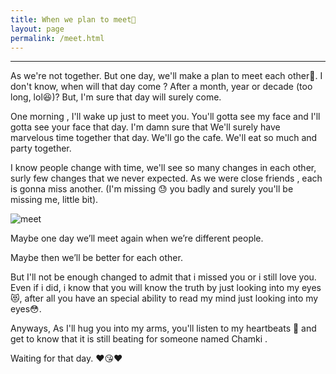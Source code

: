 ```yaml
---
title: When we plan to meet🤗
layout: page
permalink: /meet.html
---
```

<hr />

As we're not together. But one day, we'll make a plan to meet each other🤗. I don't know,  when will that day come ? After a month, year or decade (too long, lol😆)? But, I'm sure that day will surely come. 

One morning , I'll wake up just to meet you. You'll gotta see my face and I'll gotta see your face that day. I'm damn sure that We'll surely have marvelous time together that day. We'll go the cafe. We'll eat so much and party together.

I know people change with time, we'll see so many changes in each other, surly few changes that we never expected. As we were close friends , each is gonna miss another. (I'm missing 😓 you badly and surely you'll be missing me, little bit). 

![meet](../uploads/user/meet.jpg)

Maybe one day we’ll meet again when we’re different people.

Maybe then we’ll be better for each other. 

But I'll not be enough changed to admit that i missed you or i still love you. Even if i did, i know that you will know the truth by just looking into my eyes 😻, after all you have an special ability to read my mind just looking into my eyes😳.

Anyways, As I'll hug you into my arms, you'll listen to my heartbeats 💓 and get to know that it is still beating for someone named Chamki .

Waiting for that day.
❤😘❤